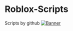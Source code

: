 # Roblox-Scripts
Scripts by github
[![Banner](https://i.imgur.com/XXcGuiz.jpg)](https://github.com/Xyraniz)